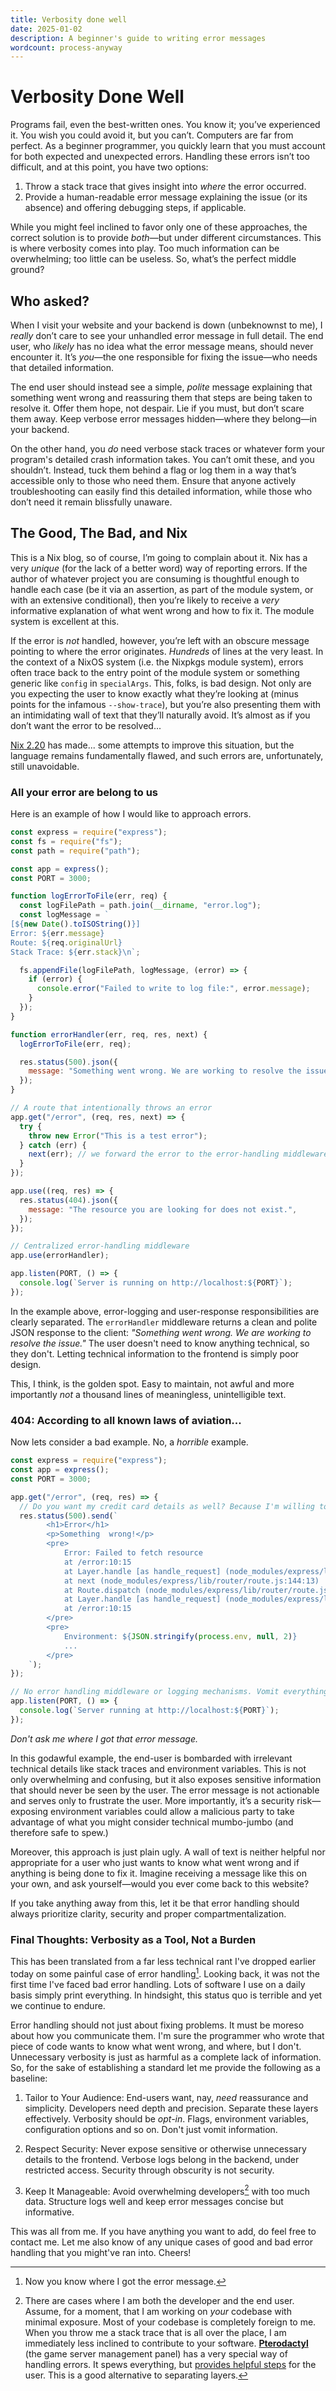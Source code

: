 ```yaml
---
title: Verbosity done well
date: 2025-01-02
description: A beginner's guide to writing error messages
wordcount: process-anyway
---
```


# Verbosity Done Well

Programs fail, even the best-written ones. You know it; you’ve experienced it.
You wish you could avoid it, but you can’t. Computers are far from perfect. As a
beginner programmer, you quickly learn that you must account for both expected
and unexpected errors. Handling these errors isn’t too difficult, and at this
point, you have two options:

1. Throw a stack trace that gives insight into _where_ the error occurred.
2. Provide a human-readable error message explaining the issue (or its absence)
   and offering debugging steps, if applicable.

While you might feel inclined to favor only one of these approaches, the correct
solution is to provide _both_—but under different circumstances. This is where
verbosity comes into play. Too much information can be overwhelming; too little
can be useless. So, what’s the perfect middle ground?

## Who asked?

When I visit your website and your backend is down (unbeknownst to me), I
_really_ don’t care to see your unhandled error message in full detail. The end
user, who _likely_ has no idea what the error message means, should never
encounter it. It’s _you_—the one responsible for fixing the issue—who needs that
detailed information.

The end user should instead see a simple, _polite_ message explaining that
something went wrong and reassuring them that steps are being taken to resolve
it. Offer them hope, not despair. Lie if you must, but don’t scare them away.
Keep verbose error messages hidden—where they belong—in your backend.

On the other hand, you _do_ need verbose stack traces or whatever form your
program's detailed crash information takes. You can’t omit these, and you
shouldn’t. Instead, tuck them behind a flag or log them in a way that’s
accessible only to those who need them. Ensure that anyone actively
troubleshooting can easily find this detailed information, while those who don’t
need it remain blissfully unaware.

## The Good, The Bad, and Nix

This is a Nix blog, so of course, I’m going to complain about it. Nix has a very
_unique_ (for the lack of a better word) way of reporting errors. If the author
of whatever project you are consuming is thoughtful enough to handle each case
(be it via an assertion, as part of the module system, or with an extensive
conditional), then you’re likely to receive a _very_ informative explanation of
what went wrong and how to fix it. The module system is excellent at this.

If the error is _not_ handled, however, you’re left with an obscure message
pointing to where the error originates. _Hundreds_ of lines at the very least.
In the context of a NixOS system (i.e. the Nixpkgs module system), errors often
trace back to the entry point of the module system or something generic like
`config` in `specialArgs`. This, folks, is bad design. Not only are you
expecting the user to know exactly what they’re looking at (minus points for the
infamous `--show-trace`), but you’re also presenting them with an intimidating
wall of text that they’ll naturally avoid. It’s almost as if you don’t want the
error to be resolved...

[Nix 2.20](https://nix.dev/manual/nix/2.25/release-notes/rl-2.20) has made...
some attempts to improve this situation, but the language remains fundamentally
flawed, and such errors are, unfortunately, still unavoidable.

### All your error are belong to us

Here is an example of how I would like to approach errors.

```js
const express = require("express");
const fs = require("fs");
const path = require("path");

const app = express();
const PORT = 3000;

function logErrorToFile(err, req) {
  const logFilePath = path.join(__dirname, "error.log");
  const logMessage = `
[${new Date().toISOString()}]
Error: ${err.message}
Route: ${req.originalUrl}
Stack Trace: ${err.stack}\n`;

  fs.appendFile(logFilePath, logMessage, (error) => {
    if (error) {
      console.error("Failed to write to log file:", error.message);
    }
  });
}

function errorHandler(err, req, res, next) {
  logErrorToFile(err, req);

  res.status(500).json({
    message: "Something went wrong. We are working to resolve the issue.",
  });
}

// A route that intentionally throws an error
app.get("/error", (req, res, next) => {
  try {
    throw new Error("This is a test error");
  } catch (err) {
    next(err); // we forward the error to the error-handling middleware
  }
});

app.use((req, res) => {
  res.status(404).json({
    message: "The resource you are looking for does not exist.",
  });
});

// Centralized error-handling middleware
app.use(errorHandler);

app.listen(PORT, () => {
  console.log(`Server is running on http://localhost:${PORT}`);
});
```

In the example above, error-logging and user-response responsibilities are
clearly separated. The `errorHandler` middleware returns a clean and polite JSON
response to the client: _"Something went wrong. We are working to resolve the
issue."_ The user doesn't need to know anything technical, so they don't.
Letting technical information to the frontend is simply poor design.

This, I think, is the golden spot. Easy to maintain, not awful and more
importantly _not_ a thousand lines of meaningless, unintelligible text.

### 404: According to all known laws of aviation...

Now lets consider a bad example. No, a _horrible_ example.

```js
const express = require("express");
const app = express();
const PORT = 3000;

app.get("/error", (req, res) => {
  // Do you want my credit card details as well? Because I'm willing to provide :)
  res.status(500).send(`
        <h1>Error</h1>
        <p>Something  wrong!</p>
        <pre>
            Error: Failed to fetch resource
            at /error:10:15
            at Layer.handle [as handle_request] (node_modules/express/lib/router/layer.js:95:5)
            at next (node_modules/express/lib/router/route.js:144:13)
            at Route.dispatch (node_modules/express/lib/router/route.js:114:3)
            at Layer.handle [as handle_request] (node_modules/express/lib/router/layer.js:95:5)
            at /error:10:15
        </pre>
        <pre>
            Environment: ${JSON.stringify(process.env, null, 2)}
            ...
        </pre>
    `);
});

// No error handling middleware or logging mechanisms. Vomit everything as is.
app.listen(PORT, () => {
  console.log(`Server running at http://localhost:${PORT}`);
});
```

_Don't ask me where I got that error message._

In this godawful example, the end-user is bombarded with irrelevant technical
details like stack traces and environment variables. This is not only
overwhelming and confusing, but it also exposes sensitive information that
should never be seen by the user. The error message is not actionable and serves
only to frustrate the user. More importantly, it’s a security risk—exposing
environment variables could allow a malicious party to take advantage of what
you might consider technical mumbo-jumbo (and therefore safe to spew.)

Moreover, this approach is just plain ugly. A wall of text is neither helpful
nor appropriate for a user who just wants to know what went wrong and if
anything is being done to fix it. Imagine receiving a message like this on your
own, and ask yourself—would you ever come back to this website?

If you take anything away from this, let it be that error handling should always
prioritize clarity, security and proper compartmentalization.

### Final Thoughts: Verbosity as a Tool, Not a Burden

This has been translated from a far less technical rant I've dropped earlier
today on some painful case of error handling[^1]. Looking back, it was not the
first time I've faced bad error handling. Lots of software I use on a daily
basis simply print everything. In hindsight, this status quo is terrible and yet
we continue to endure.

Error handling should not just about fixing problems. It must be moreso about
how you communicate them. I'm sure the programmer who wrote that piece of code
wants to know what went wrong, and where, but I don't. Unnecessary verbosity is
just as harmful as a complete lack of information. So, for the sake of
establishing a standard let me provide the following as a baseline:

1. Tailor to Your Audience: End-users want, nay, _need_ reassurance and
   simplicity. Developers need depth and precision. Separate these layers
   effectively. Verbosity should be _opt-in_. Flags, environment variables,
   configuration options and so on. Don't just vomit information.

2. Respect Security: Never expose sensitive or otherwise unnecessary details to
   the frontend. Verbose logs belong in the backend, under restricted access.
   Security through obscurity is not security.

3. Keep It Manageable: Avoid overwhelming developers[^2] with too much data.
   Structure logs well and keep error messages concise but informative.

This was all from me. If you have anything you want to add, do feel free to
contact me. Let me also know of any unique cases of good and bad error handling
that you might've ran into. Cheers!

[^1]: Now you know where I got the error message.

[Pterodactyl]: https://pterodactyl.io/
[provides helpful steps]: https://pterodactyl.io/panel/1.0/troubleshooting.html#reading-error-logs

[^2]: There are cases where I am both the developer and the end user. Assume,
    for a moment, that I am working on _your_ codebase with minimal exposure.
    Most of your codebase is completely foreign to me. When you throw me a stack
    trace that is all over the place, I am immediately less inclined to
    contribute to your software. **[Pterodactyl]** (the game server management
    panel) has a very special way of handling errors. It spews everything, but
    [provides helpful steps] for the user. This is a good alternative to
    separating layers.
